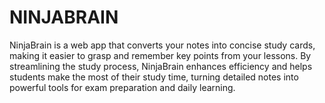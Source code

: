# NINJABRAIN
NinjaBrain is a web app that converts your notes into concise study cards, making it easier to grasp and remember key points from your lessons. By streamlining the study process, NinjaBrain enhances efficiency and helps students make the most of their study time, turning detailed notes into powerful tools for exam preparation and daily learning.
